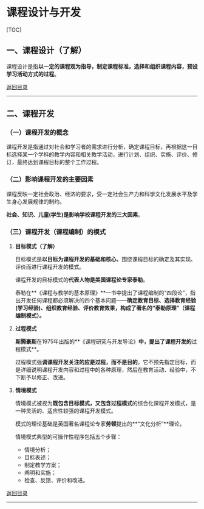 # 课程设计与开发

[TOC]

## 一、课程设计（了解）

课程设计是指**以一定的课程观为指导，制定课程标准，选择和组织课程内容，预设学习活动方式的过程**。



[返回目录](#课程设计与开发)

------



## 二、课程开发

### （一）课程开发的概念

课程开发是指通过对社会和学习者的需求进行分析，确定课程目标，再根据这一目标选择某一个学科的教学内容和相关教学活动，进行计划、组织、实施、评价、修订，最终达到课程目标的整个工作过程。

### （二）影响课程开发的主要因素

课程反映一定社会政治、经济的要求，受一定社会生产力和科学文化发展水平及学生身心发展规律的制约。

**社会、知识、儿童(学生)是影响学校课程开发的三大因素**。

### （三）课程开发（课程编制）的模式

1. **目标模式（了解）**

   目标模式是**以目标为课程开发的基础和核心**，围绕课程目标的确定及其实现、评价而进行课程开发的模式。

   课程开发的目标模式的**代表人物是美国课程论专家泰勒**。

   泰勒在**《课程与教学的基本原理》**一书中提出了课程编制的“四段论”，指出开发任何课程都必须解决的四个基本问题——**确定教育目标、选择教育经验(学习经验)、组织教育经验、评价教育效果，构成了著名的“泰勒原理”（课程编制模式）。**

2. **过程模式**

   **斯腾豪斯**在1975年出版的**《课程研究与开发导论》**中，提出了课程开发的**过程模式**。

   过程模式强**调课程开发关注的应是过程，而不是目的**。它不预先指定目标，而是详细说明课程开发内容和过程中的各种原理，然后在教育活动、经验中，不下断予以修正、改进。

3. **情境模式**

   情境模式被视为**既包含目标模式，又包含过程模式**的综合化课程开发模式，是一种灵活的、适应性较强的课程开发模式。

   模式的理论基础是英国著名课程论专家**劳顿**提出的**“文化分析”**理论。

   情境模式典型的可操作性程序包括五个步骤：

   - 情境分析；
   - 目标表述；
   - 制定教学方案；
   - 阐明和实施；
   - 检查、反馈、评价和改进。



[返回目录](#课程设计与开发)

------

